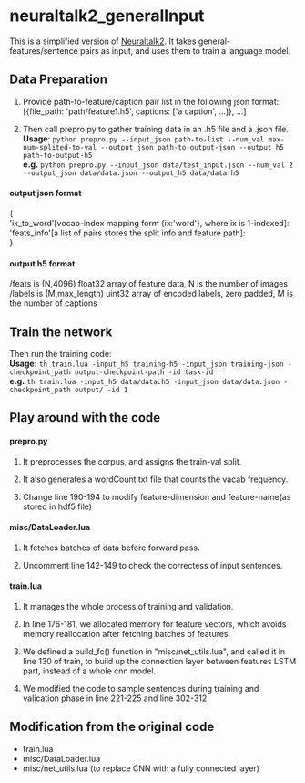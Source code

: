 # neuraltalk2_generalInput
This is a simplified version of [Neuraltalk2](https://github.com/karpathy/neuraltalk2). 
It takes general-features/sentence pairs as input, and uses them to train a language model.

## Data Preparation
1. Provide path-to-feature/caption pair list in the following json format:  
[{file_path: 'path/feature1.h5', captions: ['a caption', ...]}, ...]

2. Then call prepro.py to gather training data in an .h5 file and a .json file.  
**Usage**: `python prepro.py --input_json path-to-list --num_val max-num-splited-to-val --output_json path-to-output-json --output_h5 path-to-output-h5`  
**e.g.**   `python prepro.py --input_json data/test_input.json --num_val 2 --output_json data/data.json --output_h5 data/data.h5`

#### output json format
{  
'ix_to_word'[vocab-index mapping form {ix:'word'}, where ix is 1-indexed]:  
'feats_info'[a list of pairs stores the split info and feature path]:  
}

#### output h5 format
/feats is (N,4096) float32 array of feature data, N is the number of images  
/labels is (M,max_length) uint32 array of encoded labels, zero padded, M is the number of captions

## Train the network
Then run the training code:  
**Usage:** `th train.lua -input_h5 training-h5 -input_json training-json - checkpoint_path output-checkpoint-path -id task-id`  
**e.g.**   `th train.lua -input_h5 data/data.h5 -input_json data/data.json -checkpoint_path output/ -id 1`

## Play around with the code
#### prepro.py
  1. It preprocesses the corpus, and assigns the train-val split.
  
  2. It also generates a wordCount.txt file that counts the vacab frequency.

  3. Change line 190-194 to modify feature-dimension and feature-name(as stored in hdf5 file)


#### misc/DataLoader.lua
  1. It fetches batches of data before forward pass.

  2. Uncomment line 142-149 to check the correctess of input sentences.

#### train.lua
  1. It  manages the whole process of training and validation.

  2. In line 176-181, we allocated memory for feature vectors, which avoids memory
     reallocation after fetching batches of features.

  3. We defined a build_fc() function in "misc/net_utils.lua", and called it in line 130 of train,
  to build up the connection layer between features LSTM part, instead of a whole cnn model.
  
  4. We modified the code to sample sentences during training and valication phase in line 221-225
  and line 302-312.

## Modification from the original code
* train.lua  
* misc/DataLoader.lua  
* misc/net_utils.lua (to replace CNN with a fully connected layer)
